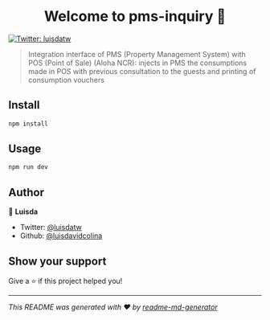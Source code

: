 <h1 align="center">Welcome to pms-inquiry 👋</h1>
<p>
  <a href="https://twitter.com/luisdatw" target="_blank">
    <img alt="Twitter: luisdatw" src="https://img.shields.io/twitter/follow/luisdatw.svg?style=social" />
  </a>
</p>

> Integration interface of PMS (Property Management System) with POS (Point of Sale) (Aloha NCR): injects in PMS the consumptions made in POS with previous consultation to the guests and printing of consumption vouchers

## Install

```sh
npm install
```

## Usage

```sh
npm run dev
```

## Author

👤 **Luisda**

* Twitter: [@luisdatw](https://twitter.com/luisdatw)
* Github: [@luisdavidcolina](https://github.com/luisdavidcolina)

## Show your support

Give a ⭐️ if this project helped you!

***
_This README was generated with ❤️ by [readme-md-generator](https://github.com/kefranabg/readme-md-generator)_